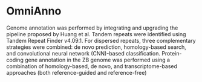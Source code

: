 # OmniAnno
Genome annotation was performed by integrating and upgrading the pipeline proposed by Huang et al. Tandem repeats were identified using Tandem Repeat Finder v4.09.1. For dispersed repeats, three complementary strategies were combined: de novo prediction, homology-based search, and convolutional neural network (CNN)-based classification. Protein-coding gene annotation in the ZB genome was performed using a combination of homology-based, de novo, and transcriptome-based approaches (both reference-guided and reference-free)
